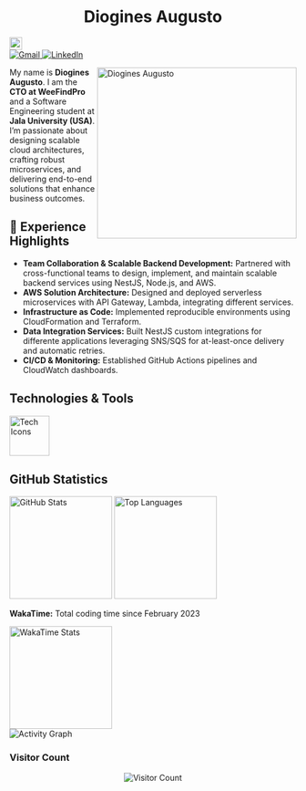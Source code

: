 <center><h1>Diogines Augusto</h1></center>

<div align="start">
  <img height="22em" src="https://wakatime.com/badge/user/dd0960ca-a819-4407-a960-c470e301a6f1.svg" alt="Total coding time since Feb 1 2023" />
</div>

<div align="start">
  <a href="mailto:contato.dioaugustodev@gmail.com">
    <img src="https://img.shields.io/badge/-Gmail-%23333?style=for-the-badge&logo=gmail&logoColor=white" alt="Gmail"/>
  </a>
  <a href="https://www.linkedin.com/in/diogines-augusto/" target="_blank">
    <img src="https://img.shields.io/badge/-LinkedIn-%230077B5?style=for-the-badge&logo=linkedin&logoColor=white" alt="LinkedIn"/>
  </a>
</div>


<div>
  <img align="right" src="https://user-images.githubusercontent.com/40190879/210110304-c9cdda8a-21fe-4c1e-a4d1-26cdb1b13c3b.png" width="350" height="300" alt="Diogines Augusto"/>
  <p>
    My name is <strong>Diogines Augusto</strong>. I am the <strong>CTO at WeeFindPro</strong> and a Software Engineering student at <strong>Jala University (USA)</strong>. I’m passionate about designing scalable cloud architectures, crafting robust microservices, and delivering end-to-end solutions that enhance business outcomes.
  </p>

  <h2>🚀 Experience Highlights</h2>
  <ul>
    <li><strong>Team Collaboration & Scalable Backend Development:</strong> Partnered with cross-functional teams to design, implement, and maintain scalable backend services using NestJS, Node.js, and AWS.</li>
    <li><strong>AWS Solution Architecture:</strong> Designed and deployed serverless microservices with API Gateway, Lambda, integrating different services.</li>
    <li><strong>Infrastructure as Code:</strong> Implemented reproducible environments using CloudFormation and Terraform.</li>
    <li><strong>Data Integration Services:</strong> Built NestJS custom integrations for differente applications leveraging SNS/SQS for at-least-once delivery and automatic retries.</li>
    <li><strong>CI/CD & Monitoring:</strong> Established GitHub Actions pipelines and CloudWatch dashboards.</li>
  </ul>
</div>


## Technologies & Tools  
<div align="start">
  <img alt="Tech Icons" src="https://skillicons.dev/icons?i=js,ts,java,py,react,nextjs,angular,bootstrap,tailwind,laravel,nest,spring,jest,mysql,postgres,mongo,firebase,git,githubactions,figma,linux,aws,bash,docker,wordpress,obsidian,postman" height="70" />
</div>


## GitHub Statistics  
<div align="start">
  <img height="180em" src="https://github-readme-stats-git-master-dioaugust.vercel.app/api?username=DioAugust&show_icons=true&theme=merko&include_all_commits=true&count_private=true&rank_icon=github" alt="GitHub Stats"/>
  <img height="180em" src="https://github-readme-stats-git-master-dioaugust.vercel.app/api/top-langs/?username=DioAugust&show_icons=true&layout=compact&langs_count=8&theme=merko&cache_seconds=7200" alt="Top Languages"/>
</div>

<p><strong>WakaTime:</strong> Total coding time since February 2023</p>
<div align="start">
  <img height="180em" src="https://github-readme-stats-git-master-dioaugust.vercel.app/api/wakatime?username=@DioAugust&langs_count=6&layout=compact&theme=merko&range=all_time&hide=markdown" alt="WakaTime Stats"/>
</div>


<div align="start">
  <img src="https://github-readme-activity-graph-red.vercel.app/graph?username=DioAugust&theme=merko&hide_border=true" alt="Activity Graph"/>
</div>


### Visitor Count  
<div align="center">
  <img src="https://profile-counter.glitch.me/DioAugust/count.svg" alt="Visitor Count"/>
</div>
